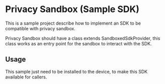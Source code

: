 # Privacy Sandbox (Sample SDK)

This is a sample project describe how to implement an SDK 
to be compatible with privacy sandbox.

Privacy Sandbox should have a class extends SandboxedSdkProvider, 
this class works as an entry point for the sandbox to interact with the SDK.

## Usage

This sample just need to be installed to the device, 
to make this SDK available for callers.